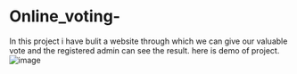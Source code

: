 # Online_voting-
In this project i have bulit a website through which we can give our valuable vote and the registered admin can see the result.
here is demo of project.
![image](https://user-images.githubusercontent.com/117886160/204499518-2ddbddc1-3e5b-4a26-a44e-436b0ffefe77.png)
